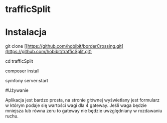 # trafficSplit

# Instalacja
git clone [[https://github.com/hobibit/borderCrossing.git](https://github.com/hobibit/trafficSplit.git)

cd trafficSplit

composer install

symfony server:start



#Używanie

Aplikacja jest bardzo prosta, na stronie głównej wyświetlany jest formularz w którym podaje się wartości wagi dla 4 gateway.
Jeśli waga będzie mniejsza lub równa zeru to gateway nie będzie uwzględniany w rozdawaniu ruchu.
